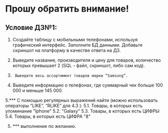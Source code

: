# Прошу обратить внимание!
## Условие ДЗ№1:

1.	Создайте таблицу с мобильными телефонами, используя графический интерфейс. Заполните БД данными. Добавьте скриншот на платформу в качестве ответа на ДЗ.

2. 	Выведите название, производителя и цену для товаров, количество которых превышает 2 (SQL - файл, скриншот, либо сам код).

3.  	Выведите весь ассортимент товаров марки “Samsung”.

4. 	Выведите информацию о телефонах, где суммарный чек больше 100 000 и меньше 145 000.

5.*** С помощью регулярных выражений найти (можно использовать операторы “LIKE”, “RLIKE” для 4.3 ):
	5.1. Товары, в которых есть упоминание "Iphone"
	5.2. "Galaxy"
	5.3.  Товары, в которых есть ЦИФРЫ
	5.4.  Товары, в которых есть ЦИФРА "8"  

5. *** выполнение по желанию.
